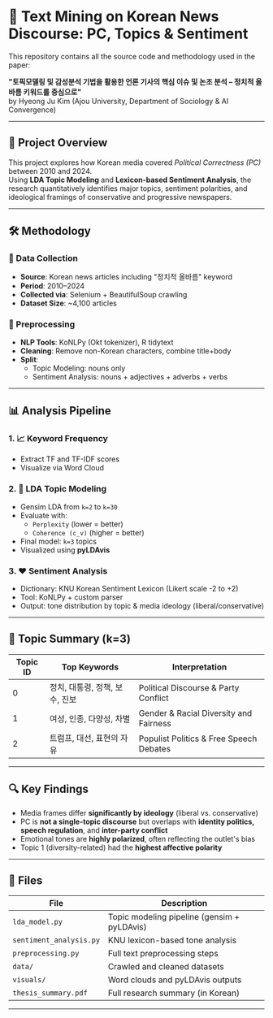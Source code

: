 # 📰 Text Mining on Korean News Discourse: PC, Topics & Sentiment

This repository contains all the source code and methodology used in the paper:

**"토픽모델링 및 감성분석 기법을 활용한 언론 기사의 핵심 이슈 및 논조 분석 – 정치적 올바름 키워드를 중심으로"**  
by Hyeong Ju Kim (Ajou University, Department of Sociology & AI Convergence)

---

## 📌 Project Overview

This project explores how Korean media covered *Political Correctness (PC)* between 2010 and 2024.  
Using **LDA Topic Modeling** and **Lexicon-based Sentiment Analysis**, the research quantitatively identifies major topics, sentiment polarities, and ideological framings of conservative and progressive newspapers.

---

## 🛠 Methodology

### 🔹 Data Collection
- **Source**: Korean news articles including "정치적 올바름" keyword
- **Period**: 2010–2024
- **Collected via**: Selenium + BeautifulSoup crawling
- **Dataset Size**: ~4,100 articles

### 🔹 Preprocessing
- **NLP Tools**: KoNLPy (Okt tokenizer), R tidytext
- **Cleaning**: Remove non-Korean characters, combine title+body
- **Split**: 
  - Topic Modeling: nouns only  
  - Sentiment Analysis: nouns + adjectives + adverbs + verbs

---

## 📊 Analysis Pipeline

### 1. 📈 Keyword Frequency
- Extract TF and TF-IDF scores
- Visualize via Word Cloud

### 2. 🧠 LDA Topic Modeling
- Gensim LDA from `k=2` to `k=30`
- Evaluate with:
  - `Perplexity` (lower = better)
  - `Coherence (c_v)` (higher = better)
- Final model: `k=3` topics  
- Visualized using **pyLDAvis**

### 3. ❤️ Sentiment Analysis
- Dictionary: KNU Korean Sentiment Lexicon (Likert scale -2 to +2)
- Tool: KoNLPy + custom parser
- Output: tone distribution by topic & media ideology (liberal/conservative)

---

## 🧠 Topic Summary (k=3)

| Topic ID | Top Keywords | Interpretation |
|----------|--------------|----------------|
| 0 | 정치, 대통령, 정책, 보수, 진보 | Political Discourse & Party Conflict |
| 1 | 여성, 인종, 다양성, 차별 | Gender & Racial Diversity and Fairness |
| 2 | 트럼프, 대선, 표현의 자유 | Populist Politics & Free Speech Debates |

---

## 🔍 Key Findings

- Media frames differ **significantly by ideology** (liberal vs. conservative)
- PC is **not a single-topic discourse** but overlaps with **identity politics, speech regulation**, and **inter-party conflict**
- Emotional tones are **highly polarized**, often reflecting the outlet's bias
- Topic 1 (diversity-related) had the **highest affective polarity**

---

## 📁 Files

| File | Description |
|------|-------------|
| `lda_model.py` | Topic modeling pipeline (gensim + pyLDAvis) |
| `sentiment_analysis.py` | KNU lexicon-based tone analysis |
| `preprocessing.py` | Full text preprocessing steps |
| `data/` | Crawled and cleaned datasets |
| `visuals/` | Word clouds and pyLDAvis outputs |
| `thesis_summary.pdf` | Full research summary (in Korean) |

---


